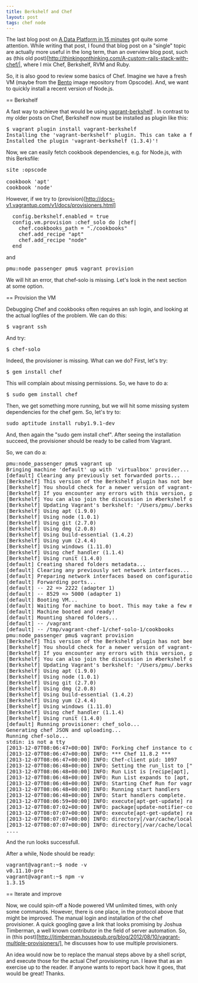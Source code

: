 ```yaml
---
title: Berkshelf and Chef
layout: post
tags: chef node
---
```

The last blog post on [A Data Platform in 15 minutes](http://thinkingonthinking.com/A-Data-Platform-in-15-minutes/) got quite some attention. While writing that post, I found that blog post on a "single" topic are actually more useful in the long term, than an overview blog post, such as (this old post)[http://thinkingonthinking.com/A-custom-rails-stack-with-chef/|, where I mix Chef, Berkshelf, RVM and Ruby.

So, it is also good to review some basics of Chef. Imagine we have a fresh VM (maybe from the [Bento](https://github.com/opscode/bento) image repository from Opscode). And, we want to quickly install a recent version of Node.js.

== Berkshelf

A fast way to achieve that would be using [vagrant-berkshelf](https://github.com/berkshelf/vagrant-berkshelf) . In contrast to my older posts on Chef, Berkshelf now must be installed as plugin like this:

<pre>
$ vagrant plugin install vagrant-berkshelf
Installing the 'vagrant-berkshelf' plugin. This can take a few minutes...
Installed the plugin 'vagrant-berkshelf (1.3.4)'!
</pre>

Now, we can easily fetch cookbook dependencies, e.g. for Node.js, with this Berksfile:

<pre>
site :opscode

cookbook 'apt'
cookbook 'node'
</pre>


However, if we try to (provision)[http://docs-v1.vagrantup.com/v1/docs/provisioners.html]

<pre>
  config.berkshelf.enabled = true
  config.vm.provision :chef_solo do |chef|
    chef.cookbooks_path = "./cookbooks"
    chef.add_recipe "apt"
    chef.add_recipe "node"
  end
</pre>

and

<pre>
pmu:node_passenger pmu$ vagrant provision
</pre>

We will hit an error, that chef-solo is missing. Let's look in the next section at some option.

== Provision the VM

Debugging Chef and cookbooks often requires an ssh login, and looking at the actual logfiles of the problem. We can do this:

<pre>
$ vagrant ssh
</pre>

And try:

<pre>
$ chef-solo
</pre>

Indeed, the provisioner is missing. What can we do? First, let's try:

<pre>
$ gem install chef
</pre>

This will complain about missing permissions. So, we have to do a:

<pre>
$ sudo gem install chef
</pre>

Then, we get something more running, but we will hit some missing system dependencies for the chef gem. So, let's try to:

<pre>
sudo aptitude install ruby1.9.1-dev
</pre>

And, then again the "sudo gem install chef". After seeing the installation succeed, the provisioner should be ready to be called from Vagrant.

So, we can do a:

<pre>
pmu:node_passenger pmu$ vagrant up
Bringing machine 'default' up with 'virtualbox' provider...
[default] Clearing any previously set forwarded ports...
[Berkshelf] This version of the Berkshelf plugin has not been fully tested on this version of Vagrant.
[Berkshelf] You should check for a newer version of vagrant-berkshelf.
[Berkshelf] If you encounter any errors with this version, please report them at https://github.com/RiotGames/vagrant-berkshelf/issues
[Berkshelf] You can also join the discussion in #berkshelf on Freenode.
[Berkshelf] Updating Vagrant's berkshelf: '/Users/pmu/.berkshelf/default/vagrant/berkshelf-20131207-29173-1fwx1d8-default'
[Berkshelf] Using apt (1.9.0)
[Berkshelf] Using node (1.0.1)
[Berkshelf] Using git (2.7.0)
[Berkshelf] Using dmg (2.0.8)
[Berkshelf] Using build-essential (1.4.2)
[Berkshelf] Using yum (2.4.4)
[Berkshelf] Using windows (1.11.0)
[Berkshelf] Using chef_handler (1.1.4)
[Berkshelf] Using runit (1.4.0)
[default] Creating shared folders metadata...
[default] Clearing any previously set network interfaces...
[default] Preparing network interfaces based on configuration...
[default] Forwarding ports...
[default] -- 22 => 2222 (adapter 1)
[default] -- 8529 => 5000 (adapter 1)
[default] Booting VM...
[default] Waiting for machine to boot. This may take a few minutes...
[default] Machine booted and ready!
[default] Mounting shared folders...
[default] -- /vagrant
[default] -- /tmp/vagrant-chef-1/chef-solo-1/cookbooks
pmu:node_passenger pmu$ vagrant provision
[Berkshelf] This version of the Berkshelf plugin has not been fully tested on this version of Vagrant.
[Berkshelf] You should check for a newer version of vagrant-berkshelf.
[Berkshelf] If you encounter any errors with this version, please report them at https://github.com/RiotGames/vagrant-berkshelf/issues
[Berkshelf] You can also join the discussion in #berkshelf on Freenode.
[Berkshelf] Updating Vagrant's berkshelf: '/Users/pmu/.berkshelf/default/vagrant/berkshelf-20131207-29173-1fwx1d8-default'
[Berkshelf] Using apt (1.9.0)
[Berkshelf] Using node (1.0.1)
[Berkshelf] Using git (2.7.0)
[Berkshelf] Using dmg (2.0.8)
[Berkshelf] Using build-essential (1.4.2)
[Berkshelf] Using yum (2.4.4)
[Berkshelf] Using windows (1.11.0)
[Berkshelf] Using chef_handler (1.1.4)
[Berkshelf] Using runit (1.4.0)
[default] Running provisioner: chef_solo...
Generating chef JSON and uploading...
Running chef-solo...
stdin: is not a tty
[2013-12-07T08:06:47+00:00] INFO: Forking chef instance to converge...
[2013-12-07T08:06:47+00:00] INFO: *** Chef 11.8.2 ***
[2013-12-07T08:06:47+00:00] INFO: Chef-client pid: 1097
[2013-12-07T08:06:48+00:00] INFO: Setting the run_list to ["recipe[apt]", "recipe[node]"] from JSON
[2013-12-07T08:06:48+00:00] INFO: Run List is [recipe[apt], recipe[node]]
[2013-12-07T08:06:48+00:00] INFO: Run List expands to [apt, node]
[2013-12-07T08:06:48+00:00] INFO: Starting Chef Run for vagrant.vm
[2013-12-07T08:06:48+00:00] INFO: Running start handlers
[2013-12-07T08:06:48+00:00] INFO: Start handlers complete.
[2013-12-07T08:06:59+00:00] INFO: execute[apt-get-update] ran successfully
[2013-12-07T08:07:02+00:00] INFO: package[update-notifier-common] sending run action to execute[apt-get-update] (immediate)
[2013-12-07T08:07:07+00:00] INFO: execute[apt-get-update] ran successfully
[2013-12-07T08:07:07+00:00] INFO: directory[/var/cache/local] created directory /var/cache/local
[2013-12-07T08:07:07+00:00] INFO: directory[/var/cache/local] owner changed to 0
....
</pre>

And the run looks successfull.

After a while, Node should be ready:

<pre>
vagrant@vagrant:~$ node -v
v0.11.10-pre
vagrant@vagrant:~$ npm -v
1.3.15
</pre>

== Iterate and improve

Now, we could spin-off a Node powered VM unlimited times, with only some commands. However, there is one place, in the protocol above that might be improved. The manual login and installation of the chef provisioner.  A quick googling gave a link that looks promising by Joshua Timberman, a well known contributor in the field of server automation. So, in (this post)[http://jtimberman.housepub.org/blog/2012/08/10/vagrant-multiple-provisioners/], he discusses how to use multiple provisioners. 

An idea would now be to replace the manual steps above by a shell script, and execute those for the actual Chef provisioning run. I leave that as an exercise up to the reader. If anyone wants to report back how it goes, that would be great! Thanks.



